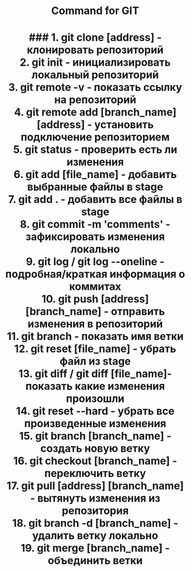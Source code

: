<h1 align="center">Command for GIT<h1>
<div align="center">
### 1. git clone [address] - клонировать репозиторий
<br>
2. git init - инициализировать локальный репозиторий
<br>
3. git remote -v - показать ссылку на репозиторий
<br>
4. git remote add [branch_name] [address] - установить подключение репозиторием
<br>
5. git status - проверить есть ли изменения
<br>
6. git add [file_name] - добавить выбранные файлы в stage
<br>
7. git add . - добавить все файлы в stage
<br>
8. git commit -m 'comments' - зафиксировать изменения локально
<br>
9. git log / git log --oneline - подробная/краткая информация о коммитах
<br>
10. git push [address] [branch_name] - отправить изменения в репозиторий
<br>
11. git branch - показать имя ветки
<br>
12. git reset [file_name] - убрать файл из stage
<br>
13. git diff / git diff [file_name]- показать какие изменения произошли
<br>
14. git reset --hard - убрать все произведенные изменения
<br>
15. git branch [branch_name] - создать новую ветку
<br>
16. git checkout [branch_name] - переключить ветку
<br>
17. git pull [address] [branch_name] - вытянуть изменения из репозитория
<br>
18. git branch -d [branch_name] - удалить ветку локально
<br>
19. git merge [branch_name] - объединить ветки
</div>